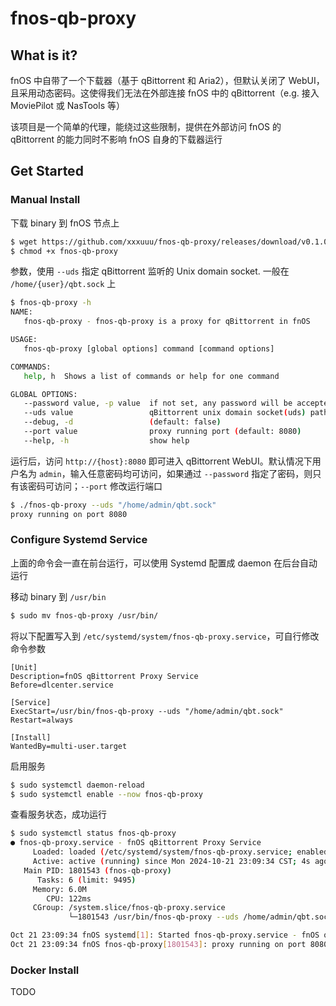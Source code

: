 # fnos-qb-proxy

## What is it?

fnOS 中自带了一个下载器（基于 qBittorrent 和 Aria2），但默认关闭了 WebUI，且采用动态密码。这使得我们无法在外部连接 fnOS 中的 qBittorrent（e.g. 接入 MoviePilot 或 NasTools 等）

该项目是一个简单的代理，能绕过这些限制，提供在外部访问 fnOS 的 qBittorrent 的能力同时不影响 fnOS 自身的下载器运行


## Get Started

### Manual Install

下载 binary 到 fnOS 节点上

```bash
$ wget https://github.com/xxxuuu/fnos-qb-proxy/releases/download/v0.1.0/fnos-qb-proxy_linux-amd64 -O fnos-qb-proxy
$ chmod +x fnos-qb-proxy
```

参数，使用 `--uds` 指定 qBittorrent 监听的 Unix domain socket. 一般在 `/home/{user}/qbt.sock` 上
```bash
$ fnos-qb-proxy -h
NAME:
   fnos-qb-proxy - fnos-qb-proxy is a proxy for qBittorrent in fnOS

USAGE:
   fnos-qb-proxy [global options] command [command options]

COMMANDS:
   help, h  Shows a list of commands or help for one command

GLOBAL OPTIONS:
   --password value, -p value  if not set, any password will be accepted
   --uds value                 qBittorrent unix domain socket(uds) path (default: "/home/admin/qbt.sock")
   --debug, -d                 (default: false)
   --port value                proxy running port (default: 8080)
   --help, -h                  show help
```

运行后，访问 `http://{host}:8080` 即可进入 qBittorrent WebUI。默认情况下用户名为 `admin`，输入任意密码均可访问，如果通过 `--password` 指定了密码，则只有该密码可访问；`--port` 修改运行端口
```bash
$ ./fnos-qb-proxy --uds "/home/admin/qbt.sock"
proxy running on port 8080
```

### Configure Systemd Service
上面的命令会一直在前台运行，可以使用 Systemd 配置成 daemon 在后台自动运行

移动 binary 到 `/usr/bin`
```bash
$ sudo mv fnos-qb-proxy /usr/bin/
```

将以下配置写入到 `/etc/systemd/system/fnos-qb-proxy.service`，可自行修改命令参数
```
[Unit]
Description=fnOS qBittorrent Proxy Service
Before=dlcenter.service

[Service]
ExecStart=/usr/bin/fnos-qb-proxy --uds "/home/admin/qbt.sock"
Restart=always

[Install]
WantedBy=multi-user.target
```

启用服务
```bash
$ sudo systemctl daemon-reload
$ sudo systemctl enable --now fnos-qb-proxy
```

查看服务状态，成功运行
```bash
$ sudo systemctl status fnos-qb-proxy
● fnos-qb-proxy.service - fnOS qBittorrent Proxy Service
     Loaded: loaded (/etc/systemd/system/fnos-qb-proxy.service; enabled; preset: enabled)
     Active: active (running) since Mon 2024-10-21 23:09:34 CST; 4s ago
   Main PID: 1801543 (fnos-qb-proxy)
      Tasks: 6 (limit: 9495)
     Memory: 6.0M
        CPU: 122ms
     CGroup: /system.slice/fnos-qb-proxy.service
             └─1801543 /usr/bin/fnos-qb-proxy --uds /home/admin/qbt.sock

Oct 21 23:09:34 fnOS systemd[1]: Started fnos-qb-proxy.service - fnOS qBittorrent Proxy Service.
Oct 21 23:09:34 fnOS fnos-qb-proxy[1801543]: proxy running on port 8080
```



### Docker Install

TODO
